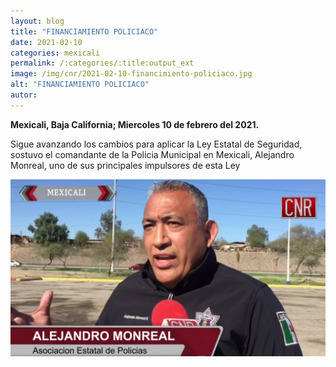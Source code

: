 ```yaml
---
layout: blog
title: "FINANCIAMIENTO POLICIACO"
date: 2021-02-10
categories: mexicali
permalink: /:categories/:title:output_ext
image: /img/cnr/2021-02-10-financimiento-policiaco.jpg
alt: "FINANCIAMIENTO POLICIACO"
autor:
---
```


**Mexicali, Baja California; Miercoles 10 de febrero del 2021.** 

Sigue avanzando los cambios para aplicar la Ley Estatal de Seguridad, sostuvo el comandante de la Policia Municipal en Mexicali, Alejandro Monreal, uno de sus principales impulsores de esta Ley

<div id="carouselExampleSlidesOnly" class="carousel slide" data-ride="carousel">
  <div class="carousel-inner">
    <div class="carousel-item active">
       <img class="d-block w-100" src="/img/cnr/2021-02-10-financimiento-policiaco.jpg" loading="lazy"  alt="FINANCIAMIENTO POLICIACO">
    </div>
  </div>
</div>